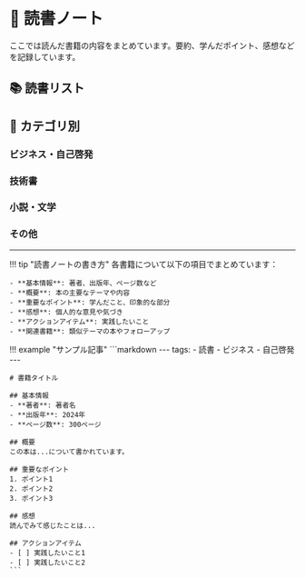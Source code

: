 # 📖 読書ノート

ここでは読んだ書籍の内容をまとめています。要約、学んだポイント、感想などを記録しています。

## 📚 読書リスト

<!-- 書籍一覧をここに追加 -->

## 📖 カテゴリ別

### ビジネス・自己啓発
<!-- ビジネス書籍のリンクをここに追加 -->

### 技術書
<!-- 技術書籍のリンクをここに追加 -->

### 小説・文学
<!-- 小説・文学作品のリンクをここに追加 -->

### その他
<!-- その他のジャンルの書籍をここに追加 -->

---

!!! tip "読書ノートの書き方"
    各書籍について以下の項目でまとめています：
    
    - **基本情報**: 著者、出版年、ページ数など
    - **概要**: 本の主要なテーマや内容
    - **重要なポイント**: 学んだこと、印象的な部分
    - **感想**: 個人的な意見や気づき
    - **アクションアイテム**: 実践したいこと
    - **関連書籍**: 類似テーマの本やフォローアップ

!!! example "サンプル記事"
    ```markdown
    ---
    tags:
      - 読書
      - ビジネス
      - 自己啓発
    ---
    
    # 書籍タイトル
    
    ## 基本情報
    - **著者**: 著者名
    - **出版年**: 2024年
    - **ページ数**: 300ページ
    
    ## 概要
    この本は...について書かれています。
    
    ## 重要なポイント
    1. ポイント1
    2. ポイント2
    3. ポイント3
    
    ## 感想
    読んでみて感じたことは...
    
    ## アクションアイテム
    - [ ] 実践したいこと1
    - [ ] 実践したいこと2
    ```